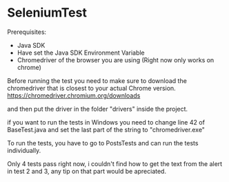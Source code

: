 # SeleniumTest

Prerequisites:
- Java SDK
- Have set the Java SDK Environment Variable
- Chromedriver of the browser you are using (Right now only works on chrome)

Before running the test you need to make sure to download the chromedriver that is closest to your actual Chrome version.
https://chromedriver.chromium.org/downloads 

and then put the driver in the folder "drivers" inside the project.

if you want to run the tests in Windows you need to change line 42 of BaseTest.java and set the last part of the string to "chromedriver.exe"

To run the tests, you have to go to PostsTests and can run the tests individually.




Only 4 tests pass right now, i couldn't find how to get the text from the alert in test 2 and 3, any tip on that part would be apreciated.

 
